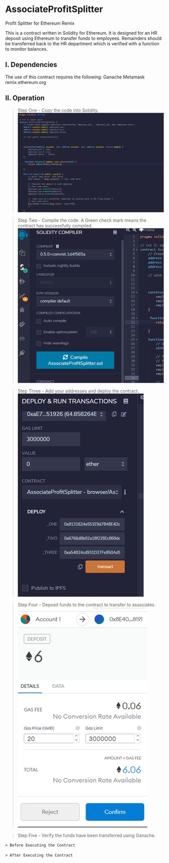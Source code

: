 # AssociateProfitSplitter
Profit Splitter for Ethereum Remix

This is a contract written in Solidity for Ethereum. It is designed for an HR deposit using Ethereum to transfer funds to employees. Remainders should be transferred back to the HR department which is verified with a function to monitor balances.

## I. Dependencies
The use of this contract requires the following:
Ganache
Metamask
remix.ethereum.org

## II. Operation

> Step One - Copy the code into Solidity.
![Code In Solidity](Screenshots/CodeinSolidity.png)

> Step Two - Compile the code. A Green check mark means the contract has successfully compiled.
![Compile](Screenshots/Compile.png)

> Step Three - Add your addresses and deploy the contract.
![Deploy](Screenshots/Deploy.png)

> Step Four - Deposit funds to the contract to transfer to associates.
![Depost](Screenshots/Deposit.png)

> Step Five - Verify the funds have been transferred using Ganache.

    > Before Executing the Contract

    > After Executing the Contract
